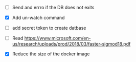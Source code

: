 - [ ]  Send and errro if the DB does not exits
- [x] Add un-watch command 
- [ ] add secret token to create datbase 
- [ ] Read https://www.microsoft.com/en-us/research/uploads/prod/2018/03/faster-sigmod18.pdf
- [x] Reduce the size of the docker image

